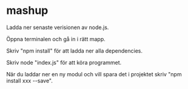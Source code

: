 # mashup

Ladda ner senaste verisionen av node.js.

Öppna terminalen och gå in i rätt mapp.

Skriv "npm install" för att ladda ner alla dependencies.

Skriv node "index.js" för att köra programmet.

När du laddar ner en ny modul och vill spara det i projektet skriv "npm install xxx --save".
